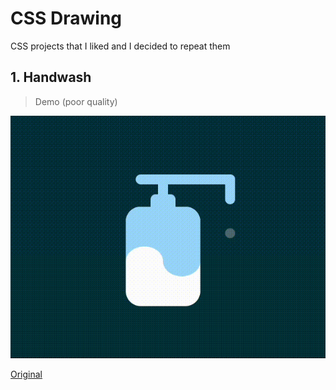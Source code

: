 # CSS Drawing

CSS projects that I liked and I decided to repeat them

## 1. Handwash

> Demo (poor quality)

![Описание картинки](./01.handwashcss/files/cover.gif)

[Original](./01.handwashcss/README.md)
